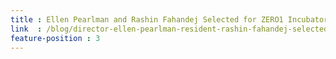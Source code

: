 ```yaml
---
title : Ellen Pearlman and Rashin Fahandej Selected for ZERO1 Incubator 2020
link  : /blog/director-ellen-pearlman-resident-rashin-fahandej-selected-zero1-american-arts-incubator-2020/
feature-position : 3
---
```

